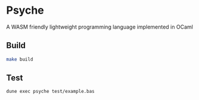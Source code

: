 # Psyche

A WASM friendly lightweight programming language implemented in OCaml

## Build

```bash
make build
```

## Test

```bash
dune exec psyche test/example.bas
```
